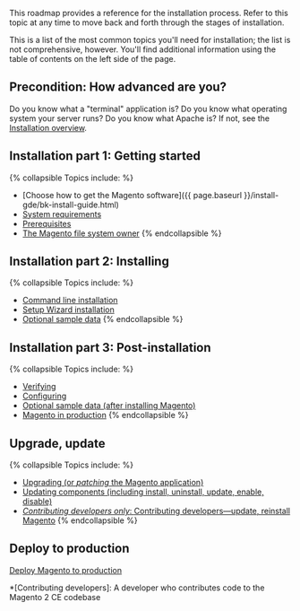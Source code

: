 <div markdown="1">

This roadmap provides a reference for the installation process. Refer to this topic at any time to move back and forth through the stages of installation.

This is a list of the most common topics you'll need for installation; the list is not comprehensive, however. You'll find additional information using the table of contents on the left side of the page.

## Precondition: How advanced are you?

Do you know what a "terminal" application is? Do you know what operating system your server runs? Do you know what Apache is? If not, see the <a href="{{ page.baseurl }}/install-gde/bk-install-guide.html">Installation overview</a>.

## Installation part 1: Getting started
{% collapsible Topics include: %}

*	[Choose how to get the Magento software]({{ page.baseurl }}/install-gde/bk-install-guide.html)
*	<a href="{{ page.baseurl }}/install-gde/system-requirements.html">System requirements</a>
*	<a href="{{ page.baseurl }}/install-gde/prereq/prereq-overview.html">Prerequisites</a>
*	<a href="{{ page.baseurl }}/install-gde/prereq/file-sys-perms-over.html">The Magento file system owner</a>
{% endcollapsible %}

## Installation part 2: Installing
{% collapsible Topics include: %}

*	<a href="{{ page.baseurl }}/install-gde/install/cli/install-cli.html">Command line installation</a>
*	<a href="{{ page.baseurl }}/install-gde/install/web/install-web.html">Setup Wizard installation</a>
*	<a href="{{ page.baseurl }}/install-gde/install/web/install-web-sample-data.html">Optional sample data</a>
{% endcollapsible %}

## Installation part 3: Post-installation
{% collapsible Topics include: %}

*	<a href="{{ page.baseurl }}/install-gde/install/verify.html">Verifying</a>
*	<a href="{{ page.baseurl }}/install-gde/install/post-install-config.html">Configuring</a>
*	<a href="{{ page.baseurl }}/install-gde/install/sample-data-after-magento.html">Optional sample data (after installing Magento)</a>
*	[Magento in production]({{page.baseurl}}/howdoi/deploy/deploy-to-prod.html)
{% endcollapsible %}

## Upgrade, update
{% collapsible Topics include: %}

*	<a href="{{ page.baseurl }}/comp-mgr/bk-compman-upgrade-guide.html">Upgrading (or *patching* the Magento application)
*	<a href="{{ page.baseurl }}/comp-mgr/bk-compman-upgrade-guide.html">Updating components (including install, uninstall, update, enable, disable)
*	*Contributing developers only*: <a href="{{ page.baseurl }}/install-gde/install/cli/dev_options.html">Contributing developers&mdash;update, reinstall Magento</a>
{% endcollapsible %}

## Deploy to production
<a href="{{ page.baseurl }}/howdoi/deploy/deploy-to-prod.html">Deploy Magento to production</a>

*[Contributing developers]: A developer who contributes code to the Magento 2 CE codebase
</div>
